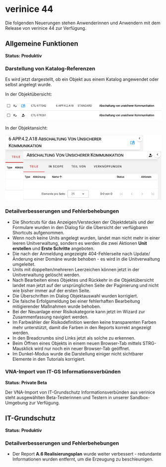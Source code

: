 <!-- © 2025 The Project Contributors - see AUTHORS.txt -->
# verinice 44

Die folgenden Neuerungen stehen Anwenderinnen und Anwendern mit dem Release von verinice 44 zur Verfügung.

## Allgemeine Funktionen

**Status: Produktiv**

### Darstellung von Katalog-Referenzen

Es wird jetzt dargestellt, ob ein Objekt aus einem Katalog angewendet oder selbst angelegt wurde.

In der Objektübersicht:

![Katalog-Referenzen in Objektübersicht](/assets/release-notes/verinice-44-catalog-references-list.de.png)

In der Objektansicht:

![Katalog-Referenzen in Objektansicht](/assets/release-notes/verinice-44-catalog-references-details.de.png)

### Detailverbesserungen und Fehlerbehebungen

- Die Shortcuts für das Anzeigen/Verstecken der Objektdetails und der Formulare wurden in den Dialog für die Übersicht der verfügbaren Shortcuts aufgenommen.
- Wenn noch keine Units angelegt wurden, landet man nicht mehr in einer leeren Unitverwaltung, sondern es werden die zwei Aktionen **Unit erstellen** und **Erste Schritte** angeboten.
- Die nach der Anmeldung angezeigte 404-Fehlerseite nach Update/Änderung einer Domäne wurde behoben - es wird in die Unitverwaltung umgeleitet.
- Units mit doppelten/mehreren Leerzeichen können jetzt in der Unitverwaltung gelöscht werden.
- Nach Bearbeiten eines Objektes und Rückkehr in die Objektübersicht landet man jetzt auf der ursprünglichen Seite der Paginierung und nicht wie bisher immer auf der ersten Seite.
- Die Überschriften im Dialog Objektauswahl wurden korrigiert.
- Die falsche Erfolgsmeldung bei einer fehlerhaften Bearbeitung mitigierender Maßnahmen wurde behoben.
- Bei der Neuanlage einer Risikokategorie kann jetzt im Wizard zur Zusammenfassung navigiert werden.
- Im Farbwähler der Risikodefinition werden keine transparenten Farben mehr unterstützt, damit die Farben in den Reports korrekt angezeigt werden.
- In den Breadcrumbs sind Links jetzt als solche zu erkennen.
- Beim Öffnen eines Objekts in einem neuen Browser-Tab mittels STRG-Mausklick wird nur noch ein neuer Browser-Tab geöffnet.
- Im Dunkel-Modus wurde die Darstellung einiger nicht sichtbarer Elemente in den Tutorials korrigiert.

### VNA-Import von IT-GS Informationsverbünden

**Status: Private Beta**

Der VNA-Import von IT-Grundschutz Informationsverbünden aus verinice steht ausgewählten Beta-Testerinnen und Testern in unserer Sandbox-Umgebung zur Verfügung.

## IT-Grundschutz

**Status: Produktiv**

### Detailverbesserungen und Fehlerbehebungen

- Der Report **A.6 Realisierungsplan** wurde weiter verbessert - redundante Informationen wurden entfernt, um die Erzeugung zu beschleunigen.
